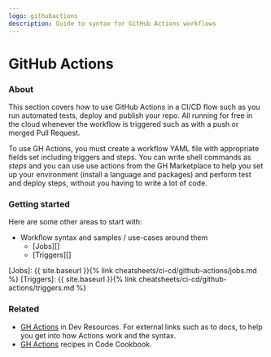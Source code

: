 ```yaml
---
logo: githubactions
description: Guide to syntax for GitHub Actions workflows
---
```

# GitHub Actions

### About

This section covers how to use GitHub Actions in a CI/CD flow such as you run automated tests, deploy and publish your repo. All running for free in the cloud whenever the workflow is triggered such as with a push or merged Pull Request.

To use GH Actions, you must create a workflow YAML file with appropriate fields set including triggers and steps. You can write shell commands as _steps_ and you can use use actions from the GH Marketplace to help you set up your environment (install a language and packages) and perform test and deploy steps, without you having to write a lot of code.

### Getting started

Here are some other areas to start with:

- Workflow syntax and samples / use-cases around them
    - [Jobs][]
    - [Triggers][]

[Jobs]: {{ site.baseurl }}{% link cheatsheets/ci-cd/github-actions/jobs.md %}
[Triggers]: {{ site.baseurl }}{% link cheatsheets/ci-cd/github-actions/triggers.md %}

### Related

- [GH Actions](https://michaelcurrin.github.io/dev-resources/resources/ci-cd/github-actions/) in Dev Resources. For external links such as to docs, to help you get into how Actions work and the syntax.
- [GH Actions](https://michaelcurrin.github.io/dev-resources/resources/ci-cd/github-actions/) recipes in Code Cookbook.
